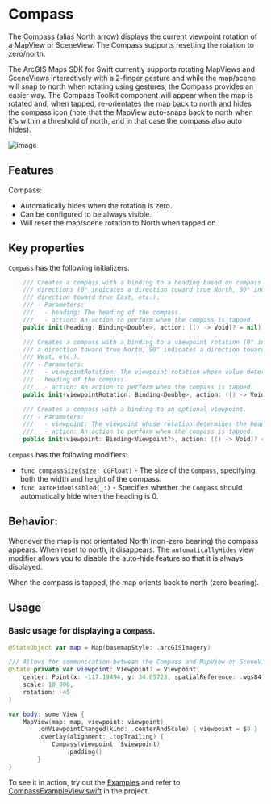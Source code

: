 # Compass

The Compass (alias North arrow) displays the current viewpoint rotation of a MapView or SceneView. The Compass supports resetting the rotation to zero/north.

The ArcGIS Maps SDK for Swift currently supports rotating MapViews and SceneViews interactively with a 2-finger gesture and while the map/scene will snap to north when rotating using gestures, the Compass provides an easier way. The Compass Toolkit component will appear when the map is rotated and, when tapped, re-orientates the map back to north and hides the compass icon (note that the MapView auto-snaps back to north when it's within a threshold of north, and in that case the compass also auto hides).

![image](https://user-images.githubusercontent.com/3998072/202810369-a0b82778-77d4-404e-bebf-1a84841fbb1b.png)

## Features

Compass:

- Automatically hides when the rotation is zero.
- Can be configured to be always visible.
- Will reset the map/scene rotation to North when tapped on.

## Key properties

`Compass` has the following initializers:

```swift
    /// Creates a compass with a binding to a heading based on compass
    /// directions (0° indicates a direction toward true North, 90° indicates a
    /// direction toward true East, etc.).
    /// - Parameters:
    ///   - heading: The heading of the compass.
    ///   - action: An action to perform when the compass is tapped.
    public init(heading: Binding<Double>, action: (() -> Void)? = nil)
```

```swift
    /// Creates a compass with a binding to a viewpoint rotation (0° indicates
    /// a direction toward true North, 90° indicates a direction toward true
    /// West, etc.).
    /// - Parameters:
    ///   - viewpointRotation: The viewpoint rotation whose value determines the
    ///   heading of the compass.
    ///   - action: An action to perform when the compass is tapped.
    public init(viewpointRotation: Binding<Double>, action: (() -> Void)? = nil)
```

```swift
    /// Creates a compass with a binding to an optional viewpoint.
    /// - Parameters:
    ///   - viewpoint: The viewpoint whose rotation determines the heading of the compass.
    ///   - action: An action to perform when the compass is tapped.
    public init(viewpoint: Binding<Viewpoint?>, action: (() -> Void)? = nil)
```

`Compass` has the following modifiers:

- `func compassSize(size: CGFloat)` - The size of the `Compass`, specifying both the width and height of the compass.
- `func autoHideDisabled(_:)` - Specifies whether the ``Compass`` should automatically hide when the heading is 0.

## Behavior:

Whenever the map is not orientated North (non-zero bearing) the compass appears. When reset to north, it disappears. The `automaticallyHides` view modifier allows you to disable the auto-hide feature so that it is always displayed.

When the compass is tapped, the map orients back to north (zero bearing).

## Usage

### Basic usage for displaying a `Compass`.

```swift
@StateObject var map = Map(basemapStyle: .arcGISImagery)

/// Allows for communication between the Compass and MapView or SceneView.
@State private var viewpoint: Viewpoint? = Viewpoint(
    center: Point(x: -117.19494, y: 34.05723, spatialReference: .wgs84),
    scale: 10_000,
    rotation: -45
)

var body: some View {
    MapView(map: map, viewpoint: viewpoint)
        .onViewpointChanged(kind: .centerAndScale) { viewpoint = $0 }
        .overlay(alignment: .topTrailing) {
            Compass(viewpoint: $viewpoint)
                .padding()
        }
}
```

To see it in action, try out the [Examples](../../Examples/Examples) and refer to [CompassExampleView.swift](../../Examples/Examples/CompassExampleView.swift) in the project.
